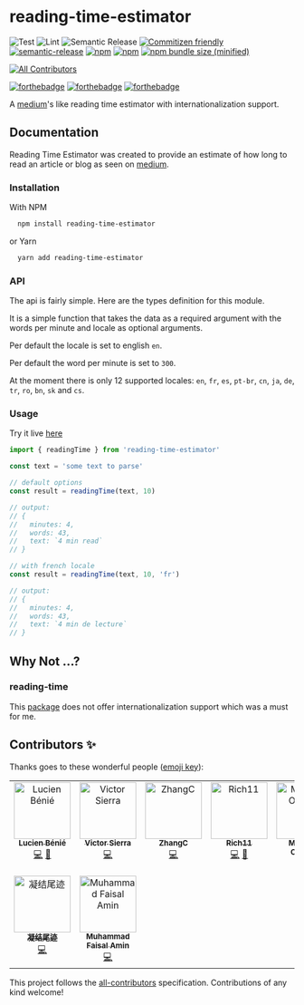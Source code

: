 # reading-time-estimator

![Test](https://github.com/lbenie/reading-time-estimator/workflows/Test/badge.svg)
![Lint](https://github.com/lbenie/reading-time-estimator/workflows/Lint/badge.svg)
![Semantic Release](https://github.com/lbenie/reading-time-estimator/workflows/Semantic%20Release/badge.svg)
[![Commitizen friendly](https://img.shields.io/badge/commitizen-friendly-brightgreen.svg)](http://commitizen.github.io/cz-cli/)
[![semantic-release](https://img.shields.io/badge/%20%20%F0%9F%93%A6%F0%9F%9A%80-semantic--release-e10079.svg)](https://github.com/semantic-release/semantic-release)
[![npm](https://img.shields.io/npm/l/reading-time-estimator.svg)](https://github.com/lbenie/reading-time-estimator/blob/main/LICENSE)
[![npm](https://img.shields.io/npm/dt/reading-time-estimator.svg)](https://www.npmjs.com/package/reading-time-estimator)
[![npm bundle size (minified)](https://img.shields.io/bundlephobia/min/reading-time-estimator.svg)](https://www.npmjs.com/package/reading-time-estimator)

<!-- ALL-CONTRIBUTORS-BADGE:START - Do not remove or modify this section -->
[![All Contributors](https://img.shields.io/badge/all_contributors-9-orange.svg?style=flat-square)](#contributors-)
<!-- ALL-CONTRIBUTORS-BADGE:END -->

[![forthebadge](https://forthebadge.com/images/badges/built-with-love.svg)](https://forthebadge.com)
[![forthebadge](https://forthebadge.com/images/badges/made-with-typescript.svg)](https://forthebadge.com)
[![forthebadge](https://forthebadge.com/images/badges/uses-badges.svg)](https://forthebadge.com)

A [medium](https://medium.com/)'s like reading time estimator with
internationalization support.

## Documentation

Reading Time Estimator was created to provide an estimate of how long to read an
article or blog as seen on [medium](https://medium.com/).

### Installation

With NPM

```bash
  npm install reading-time-estimator
```

or Yarn

```bash
  yarn add reading-time-estimator
```

### API

The api is fairly simple. Here are the types definition for this module.

It is a simple function that takes the data as a required argument with the words per minute and locale as optional arguments.

Per default the locale is set to english `en`.

Per default the word per minute is set to `300`.

At the moment there is only 12 supported locales: `en`, `fr`, `es`, `pt-br`, `cn`, `ja`, `de`, `tr`, `ro`, `bn`, `sk` and `cs`.

### Usage

Try it live [here](https://codesandbox.io/s/condescending-rosalind-lll23r?file=/src/App.tsx)

```typescript
import { readingTime } from 'reading-time-estimator'

const text = 'some text to parse'

// default options
const result = readingTime(text, 10)

// output:
// {
//   minutes: 4,
//   words: 43,
//   text: `4 min read`
// }

// with french locale
const result = readingTime(text, 10, 'fr')

// output:
// {
//   minutes: 4,
//   words: 43,
//   text: `4 min de lecture`
// }
```

## Why Not ...?

### reading-time

This [package](https://www.npmjs.com/package/reading-time) does not offer
internationalization support which was a must for me.

## Contributors ✨

Thanks goes to these wonderful people ([emoji key](https://allcontributors.org/docs/en/emoji-key)):

<!-- ALL-CONTRIBUTORS-LIST:START - Do not remove or modify this section -->
<!-- prettier-ignore-start -->
<!-- markdownlint-disable -->
<table>
  <tbody>
    <tr>
      <td align="center" valign="top" width="14.28%"><a href="https://lbenie.xyz/"><img src="https://avatars.githubusercontent.com/u/7316046?v=4?s=100" width="100px;" alt="Lucien Bénié"/><br /><sub><b>Lucien Bénié</b></sub></a><br /><a href="https://github.com/lbenie/reading-time-estimator/commits?author=lbenie" title="Code">💻</a> <a href="https://github.com/lbenie/reading-time-estimator/commits?author=lbenie" title="Documentation">📖</a></td>
      <td align="center" valign="top" width="14.28%"><a href="https://github.com/visierrat"><img src="https://avatars.githubusercontent.com/u/1642224?v=4?s=100" width="100px;" alt="Victor Sierra"/><br /><sub><b>Victor Sierra</b></sub></a><br /><a href="https://github.com/lbenie/reading-time-estimator/commits?author=visierrat" title="Code">💻</a></td>
      <td align="center" valign="top" width="14.28%"><a href="https://github.com/zchazc"><img src="https://avatars.githubusercontent.com/u/10862234?v=4?s=100" width="100px;" alt="ZhangC"/><br /><sub><b>ZhangC</b></sub></a><br /><a href="https://github.com/lbenie/reading-time-estimator/commits?author=zchazc" title="Code">💻</a></td>
      <td align="center" valign="top" width="14.28%"><a href="https://github.com/RichardMEN11"><img src="https://avatars.githubusercontent.com/u/34884710?v=4?s=100" width="100px;" alt="Rich11"/><br /><sub><b>Rich11</b></sub></a><br /><a href="https://github.com/lbenie/reading-time-estimator/commits?author=RichardMEN11" title="Code">💻</a> <a href="https://github.com/lbenie/reading-time-estimator/commits?author=RichardMEN11" title="Documentation">📖</a></td>
      <td align="center" valign="top" width="14.28%"><a href="https://matheusinit-blog.vercel.app/"><img src="https://avatars.githubusercontent.com/u/68296035?v=4?s=100" width="100px;" alt="Matheus Oliveira"/><br /><sub><b>Matheus Oliveira</b></sub></a><br /><a href="https://github.com/lbenie/reading-time-estimator/commits?author=matheusinit" title="Code">💻</a></td>
      <td align="center" valign="top" width="14.28%"><a href="https://github.com/can-guven"><img src="https://avatars.githubusercontent.com/u/76837895?v=4?s=100" width="100px;" alt="Can Güven"/><br /><sub><b>Can Güven</b></sub></a><br /><a href="https://github.com/lbenie/reading-time-estimator/commits?author=can-guven" title="Code">💻</a></td>
      <td align="center" valign="top" width="14.28%"><a href="https://github.com/astrutz"><img src="https://avatars.githubusercontent.com/u/22653731?v=4?s=100" width="100px;" alt="Alexander Strutz"/><br /><sub><b>Alexander Strutz</b></sub></a><br /><a href="https://github.com/lbenie/reading-time-estimator/commits?author=astrutz" title="Code">💻</a></td>
    </tr>
    <tr>
      <td align="center" valign="top" width="14.28%"><a href="http://contrails.space"><img src="https://avatars.githubusercontent.com/u/41533924?v=4?s=100" width="100px;" alt="凝结尾迹"/><br /><sub><b>凝结尾迹</b></sub></a><br /><a href="https://github.com/lbenie/reading-time-estimator/commits?author=zS1m" title="Code">💻</a></td>
      <td align="center" valign="top" width="14.28%"><a href="http://www.steempro.com"><img src="https://avatars.githubusercontent.com/u/53206866?v=4?s=100" width="100px;" alt="Muhammad Faisal Amin"/><br /><sub><b>Muhammad Faisal Amin</b></sub></a><br /><a href="https://github.com/lbenie/reading-time-estimator/commits?author=faisalamin9696" title="Code">💻</a></td>
    </tr>
  </tbody>
</table>

<!-- markdownlint-restore -->
<!-- prettier-ignore-end -->

<!-- ALL-CONTRIBUTORS-LIST:END -->

This project follows the [all-contributors](https://github.com/all-contributors/all-contributors) specification. Contributions of any kind welcome!
